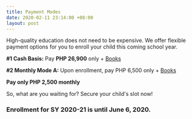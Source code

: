 ```yaml
---
title: Payment Modes
date: 2020-02-11 23:14:00 +08:00
layout: post
---
```


High-quality education does not need to be expensive. We offer flexible payment options for you to enroll your child this coming school year.

__#1 Cash Basis:__ Pay __PHP 26,900__ only + [Books](http://cleverminds.ph/#fees)


__#2 Monthly Mode A:__ Upon enrollment, pay PHP 6,500 only + [Books](http://cleverminds.ph/#fees)

__Pay only PHP 2,500 monthly__


So, what are you waiting for? Secure your child's slot now! 

### Enrollment for SY 2020-21 is until __June 6, 2020__.
